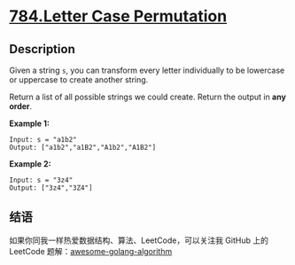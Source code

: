 # [784.Letter Case Permutation][title]

## Description
Given a string `s`, you can transform every letter individually to be lowercase or uppercase to create another string.

Return a list of all possible strings we could create. Return the output in **any order**.

**Example 1:**

```
Input: s = "a1b2"
Output: ["a1b2","a1B2","A1b2","A1B2"]
```

**Example 2:**

```
Input: s = "3z4"
Output: ["3z4","3Z4"]
```

## 结语

如果你同我一样热爱数据结构、算法、LeetCode，可以关注我 GitHub 上的 LeetCode 题解：[awesome-golang-algorithm][me]

[title]: https://leetcode.com/problems/letter-case-permutation/
[me]: https://github.com/kylesliu/awesome-golang-algorithm
